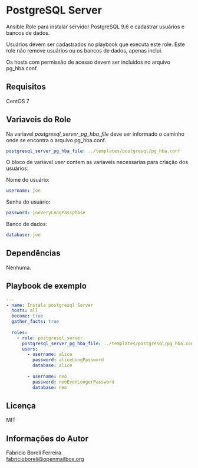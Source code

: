 PostgreSQL Server
=================
Ansible Role para instalar servidor PostgreSQL 9.6 e cadastrar usuários e bancos de dados.

Usuários devem ser cadastrados no playbook que executa este role. Este role não remove usuários ou os bancos de dados, apenas inclui.

Os hosts com permissão de acesso devem ser incluidos no arquivo pg_hba.conf.

Requisitos
----------
CentOS 7

Variaveis do Role
-----------------
Na variavel _postgresql_server_pg_hba_file_ deve ser informado o caminho onde se encontra o arquivo pg_hba.conf.
```yaml
postgresql_server_pg_hba_file: ../templates/postgresql/pg_hba.conf
```

O bloco de variavel _user_ contem as variaveis necessarias para criação dos usuários:

Nome do usuário:
```yaml
username: joe
```

Senha do usuário:
```yaml
password: joeVeryLongPassphase
```

Banco de dados:
```yaml
database: joe
```

Dependências
------------

Nenhuma.

Playbook de exemplo
-------------------
```yaml
---
- name: Instala postgresql Server
  hosts: all
  become: true
  gather_facts: true
          
  roles:
    - role: postgresql_server
      postgresql_server_pg_hba_file: ../templates/postgresql/pg_hba.conf
      users:
        - username: alice
          password: aliceLongPassword
          database: alice
  
        - username: neo
          password: neoEvenLongerPassword
          database: neo
```

Licença
-------

MIT

Informações do Autor
--------------------

Fabricio Boreli Ferreira  
fabricioboreli@openmailbox.org
